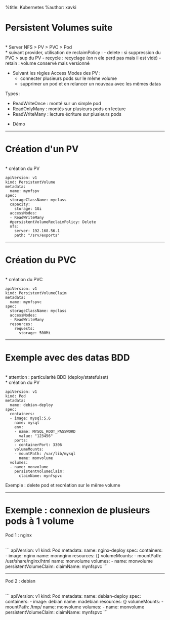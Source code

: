 %title: Kubernetes 
%author: xavki

# Persistent Volumes suite


<br>
* Server NFS > PV > PVC > Pod

<br>
* suivant provider, utilisation de reclaimPolicy :
	- delete : si suppression du PVC > sup du PV
	- recycle : recyclage (on n ele perd pas mais il est vidé)
	- retain : volume conservé mais versionné

* Suivant les règles Access Modes des PV :
	- connecter plusieurs pods sur le même volume
  - supprimer un pod et en relancer un nouveau avec les mêmes datas

Types :
  - ReadWriteOnce : monté sur un simple pod
  - ReadOnlyMany : montés sur plusieurs pods en lecture
  - ReadWriteMany : lecture écriture sur plusieurs pods


* Démo

---------------------------------------------------------------------------

# Création d'un PV

<br>
* création du PV

```
apiVersion: v1
kind: PersistentVolume
metadata:
  name: mynfspv
spec:
  storageClassName: myclass
  capacity:
    storage: 1Gi
  accessModes:
  - ReadWriteMany
  #persistentVolumeReclaimPolicy: Delete
  nfs:
    server: 192.168.56.1
    path: "/srv/exports"
```

---------------------------------------------------------------------------

# Création du PVC


<br>
* création du PVC

```
apiVersion: v1
kind: PersistentVolumeClaim
metadata:
  name: mynfspvc
spec:
  storageClassName: myclass
  accessModes:
  - ReadWriteMany
  resources:
    requests:
      storage: 500Mi
```


---------------------------------------------------------------------------

# Exemple avec des datas BDD


<br>
* attention : particularité BDD (deploy/statefulset)

<br>
* création du PV

```
apiVersion: v1
kind: Pod
metadata:
  name: debian-deploy
spec:
  containers:
  - image: mysql:5.6
    name: mysql
    env:
    - name: MYSQL_ROOT_PASSWORD
      value: "123456"
    ports:
    - containerPort: 3306
    volumeMounts:
    - mountPath: /var/lib/mysql
      name: monvolume
  volumes:
  - name: monvolume
    persistentVolumeClaim:
      claimName: mynfspvc
```

Exemple : delete pod et recréation sur le même volume

--------------------------------------------------------

# Exemple : connexion de plusieurs pods à 1 volume


Pod 1 : nginx

<br>
```
apiVersion: v1
kind: Pod
metadata:
  name: nginx-deploy
spec:
  containers:
  - image: nginx
    name: monnginx
    resources: {}
    volumeMounts:
    - mountPath: /usr/share/nginx/html
      name: monvolume
  volumes:
  - name: monvolume
    persistentVolumeClaim:
      claimName: mynfspvc
```

----------------------------------------------------------


Pod 2 : debian

<br>
```
apiVersion: v1
kind: Pod
metadata:
  name: debian-deploy
spec:
  containers:
  - image: debian
    name: madebian
    resources: {}
    volumeMounts:
    - mountPath: /tmp/
      name: monvolume
  volumes:
  - name: monvolume
    persistentVolumeClaim:
      claimName: mynfspvc
```
